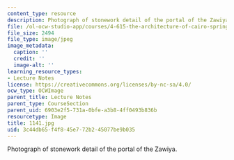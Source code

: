 ```yaml
---
content_type: resource
description: Photograph of stonework detail of the portal of the Zawiya.
file: /ol-ocw-studio-app/courses/4-615-the-architecture-of-cairo-spring-2002/3c44db65f4f845e772b245077be9b035_1141.jpg
file_size: 2494
file_type: image/jpeg
image_metadata:
  caption: ''
  credit: ''
  image-alt: ''
learning_resource_types:
- Lecture Notes
license: https://creativecommons.org/licenses/by-nc-sa/4.0/
ocw_type: OCWImage
parent_title: Lecture Notes
parent_type: CourseSection
parent_uid: 6903e2f5-731a-0bfe-a3b8-4ff0493b836b
resourcetype: Image
title: 1141.jpg
uid: 3c44db65-f4f8-45e7-72b2-45077be9b035
---
```

Photograph of stonework detail of the portal of the Zawiya.